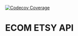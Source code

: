 [![Codecov Coverage](https://img.shields.io/codecov/c/github/caki0915/my-awesome-greeter/coverage.svg?style=flat-square)](https://codecov.io/gh/caki0915/my-awesome-greeter/)

# ECOM ETSY API

